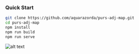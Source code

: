 ### Quick Start
```sh
git clone https://github.com/aquarazorda/purs-adj-map.git 
cd purs-adj-map
npm install
npm run build
npm run serve
```

![alt text](https://i.imgur.com/QGd20tp.png "Preview")
